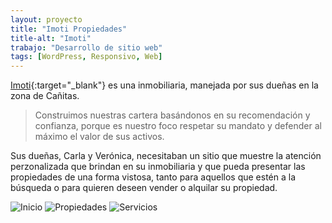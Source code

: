 ```yaml
---
layout: proyecto
title: "Imoti Propiedades"
title-alt: "Imoti"
trabajo: "Desarrollo de sitio web"
tags: [WordPress, Responsivo, Web]
---
```


[Imoti](http://www.imoti.com.ar/){:target="_blank"} es una inmobiliaria, manejada por sus dueñas en la zona de Cañitas.

> Construimos nuestras cartera basándonos en su recomendación y confianza, porque es nuestro foco respetar su mandato y defender al máximo el valor de sus activos.

Sus dueñas, Carla y Verónica, necesitaban un sitio que muestre la atención perzonalizada que brindan en su inmobiliaria y que pueda presentar las propiedades de una forma vistosa, tanto para aquellos que estén a la búsqueda o para quieren deseen vender o alquilar su propiedad.  

<div class="fotorama" data-fit="cover">
	<img src="{{ site.baseurl }}/img/2016_imoti1.jpg" alt="Inicio" />
	<img src="{{ site.baseurl }}/img/2016_imoti2.jpg" alt="Propiedades" />
	<img src="{{ site.baseurl }}/img/2016_imoti3.jpg" alt="Servicios" />
</div>
